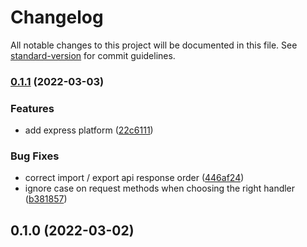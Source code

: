 # Changelog

All notable changes to this project will be documented in this file. See [standard-version](https://github.com/conventional-changelog/standard-version) for commit guidelines.

### [0.1.1](https://github.com/FlorianPallas/handle-once/compare/v0.1.0...v0.1.1) (2022-03-03)


### Features

* add express platform ([22c6111](https://github.com/FlorianPallas/handle-once/commit/22c6111527899c1bc12f17bb99061ede35e2b779))


### Bug Fixes

* correct import / export api response order ([446af24](https://github.com/FlorianPallas/handle-once/commit/446af242897f2bd27b3c0db4daae2adc4881318e))
* ignore case on request methods when choosing the right handler ([b381857](https://github.com/FlorianPallas/handle-once/commit/b381857fc7c06b9ddc34092bdb7b1ae38104dbf1))

## 0.1.0 (2022-03-02)

